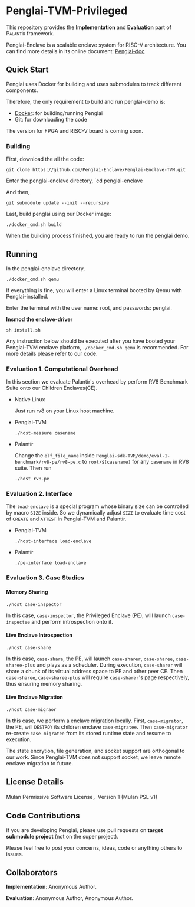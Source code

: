 # Penglai-TVM-Privileged
This repository provides the __Implementation__ and __Evaluation__ part of <span style="font-variant:small-caps;">Palantír</span> framework.

Penglai-Enclave is a scalable enclave system for RISC-V architecture.
You can find more details in its online document: [Penglai-doc](https://penglai-doc.readthedocs.io/en/latest/)

## Quick Start

Penglai uses Docker for building and uses submodules to track different components.

Therefore, the only requirement to build and run penglai-demo is:

- [Docker](https://docs.docker.com): for building/running Penglai
- Git: for downloading the code

The version for FPGA and RISC-V board is coming soon.

### Building

First, download the all the code:

`git clone https://github.com/Penglai-Enclave/Penglai-Enclave-TVM.git`

Enter the penglai-enclave directory, `cd penglai-enclave

And then,

`git submodule update --init --recursive`

Last, build penglai using our Docker image:

`./docker_cmd.sh build`

When the building process finished, you are ready to run the penglai demo.

## Running

In the penglai-enclave directory,

`./docker_cmd.sh qemu`

If everything is fine, you will enter a Linux terminal booted by Qemu with Penglai-installed.

Enter the terminal with the user name: root, and passwords: penglai.

**Insmod the enclave-driver**

`sh install.sh`

Any instruction below should be executed after you have booted your Penglai-TVM enclave platform, `./docker_cmd.sh qemu` is recommended.
For more details please refer to our code.

### Evaluation 1. Computational Overhead

In this section we evaluate Palantír's overhead by perform RV8 Benchmark Suite onto our Children Enclaves(CE).

- Native Linux 
    
    Just run rv8 on your Linux host machine.
- Penglai-TVM
  ```
  ./host-measure casename
  ```
- Palantír

  Change the `elf_file_name` inside `Penglai-sdk-TVM/demo/eval-1-benchmark/rv8-pe/rv8-pe.c` to `root/$(casename)` for any `casename` in RV8 suite. Then run
  ```
  ./host rv8-pe
  ```


### Evaluation 2. Interface

The `load-enclave` is a special program whose binary size can be controlled by macro `SIZE` inside.
So we dynamically adjust `SIZE` to evaluate time cost of `CREATE` and `ATTEST` in Penglai-TVM and Palantír.

- Penglai-TVM  

  ```
  ./host-interface load-enclave
  ```
- Palantír

  ```
  ./pe-interface load-enclave
  ```
 
### Evaluation 3. Case Studies

#### Memory Sharing
```
./host case-inspector
```

In this case, `case-inspector`, the Privileged Enclave (PE),  will launch `case-inspectee` and perform introspection onto it.

#### Live Enclave Introspection
```
./host case-share
```

In this case, `case-share`, the PE, will launch `case-sharer`, `case-sharee`, `case-sharee-plus` and plays as a scheduler.
During execution, `case-sharer` will share a chunk of its virtual address space to PE and other peer CE.
Then `case-sharee`, `case-sharee-plus` will require `case-sharer`'s page respectively, thus ensuring memory sharing.

#### Live Enclave Migration
```
./host case-migraor
```

In this case, we perform a enclave migration locally.
First, `case-migrator`, the PE, will `DESTROY` its children enclave `case-migratee`.
Then `case-migrator` re-create `case-migratee` from its stored runtime state and resume to execution.

The state encrytion, file generation, and socket support are orthogonal to our work.
Since Penglai-TVM does not support socket, we leave remote enclave migration to future. 



## License Details

Mulan Permissive Software License，Version 1 (Mulan PSL v1)


## Code Contributions

If you are developing Penglai, please use pull requests on **target submodule project** (not on the super project).

Please feel free to post your concerns, ideas, code or anything others to issues.

## Collaborators

__Implementation__: Anonymous Author.

__Evaluation__: Anonymous Author, Anonymous Author.


